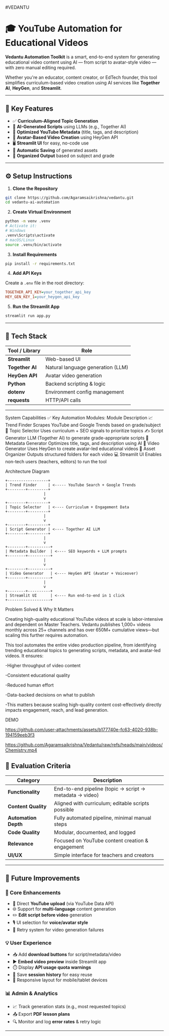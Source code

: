 #VEDANTU



# 🎓 YouTube Automation for Educational Videos

**Vedantu Automation Toolkit** is a smart, end-to-end system for generating educational video content using AI — from script to avatar-style video — with zero manual editing required.

Whether you're an educator, content creator, or EdTech founder, this tool simplifies curriculum-based video creation using AI services like **Together AI**, **HeyGen**, and **Streamlit**.

---

## 🚀 Key Features

- ✅ **Curriculum-Aligned Topic Generation**
- 🧠 **AI-Generated Scripts** using LLMs (e.g., Together AI)
- 🎯 **Optimized YouTube Metadata** (title, tags, and description)
- 🎥 **Avatar-Based Video Creation** using HeyGen API
- 🖥️ **Streamlit UI** for easy, no-code use
- 💾 **Automatic Saving** of generated assets
- 📁 **Organized Output** based on subject and grade

---

## ⚙️ Setup Instructions

1. **Clone the Repository**

```bash
git clone https://github.com/Agaramsaikrishna/vedantu.git
cd vedantu-ai-automation
```

2. **Create Virtual Environment**

```bash
python -m venv .venv
# Activate it:
# Windows
.venv\Scripts\activate
# macOS/Linux
source .venv/bin/activate
```

3. **Install Requirements**

```bash
pip install -r requirements.txt
```

4. **Add API Keys**

Create a `.env` file in the root directory:

```ini
TOGETHER_API_KEY=your_together_api_key
HEY_GEN_KEY_1=your_heygen_api_key
```

5. **Run the Streamlit App**

```bash
streamlit run app.py
```

---

## 🧠 Tech Stack

| Tool / Library   | Role                                |
|------------------|-------------------------------------|
| **Streamlit**    | Web-based UI                        |
| **Together AI**  | Natural language generation (LLM)   |
| **HeyGen API**   | Avatar video generation             |
| **Python**       | Backend scripting & logic           |
| **dotenv**       | Environment config management       |
| **requests**     | HTTP/API calls                      |




---





System Capabilities
✅ Key Automation Modules:
Module	Description
📈 Trend Finder	Scrapes YouTube and Google Trends based on grade/subject
🧠 Topic Selector	Uses curriculum + SEO signals to prioritize topics
✍️ Script Generator	LLM (Together AI) to generate grade-appropriate scripts
📝 Metadata Generator	Optimizes title, tags, and description using AI
🎥 Video Generator	Uses HeyGen to create avatar-led educational videos
📁 Asset Organizer	Outputs structured folders for each video
💻 Streamlit UI	Enables non-tech users (teachers, editors) to run the tool



Architecture Diagram
```
+------------------+
| Trend Finder     | <----- YouTube Search + Google Trends
+--------+---------+
				 |
				 v
+--------+---------+
| Topic Selector   | <---- Curriculum + Engagement Data
+--------+---------+
				 |
				 v
+--------+---------+
| Script Generator | <---- Together AI LLM
+--------+---------+
				 |
				 v
+--------+----------+
| Metadata Builder  | <---- SEO keywords + LLM prompts
+--------+----------+
				 |
				 v
+--------+----------+
| Video Generator   | <---- HeyGen API (Avatar + Voiceover)
+--------+----------+
				 |
				 v
+--------+----------+
| Streamlit UI      | <---- Run end-to-end in 1 click
+-------------------+

```

Problem Solved & Why It Matters
 
  Creating high-quality educational YouTube videos at scale is labor-intensive and dependent on Master Teachers. Vedantu publishes 1,000+ videos monthly across 25+ channels and has over 650M+ cumulative views—but scaling this further requires automation.

 This tool automates the entire video production pipeline, from identifying trending educational topics to generating scripts, metadata, and avatar-led videos. It ensures:

-Higher throughput of video content

-Consistent educational quality

-Reduced human effort

-Data-backed decisions on what to publish

-This matters because scaling high-quality content cost-effectively directly impacts engagement, reach, and lead generation.


DEMO 



https://github.com/user-attachments/assets/b177740e-fc63-4020-938b-194159eeb3f3


https://github.com/Agaramsaikrishna/Vedantu/raw/refs/heads/main/videos/Chemistry.mp4





## 🧪 Evaluation Criteria

| Category         | Description                                                                 |
|------------------|-----------------------------------------------------------------------------|
| **Functionality**| End-to-end pipeline (topic → script → metadata → video)                     |
| **Content Quality**| Aligned with curriculum; editable scripts possible                         |
| **Automation Depth**| Fully automated pipeline, minimal manual steps                            |
| **Code Quality** | Modular, documented, and logged                                            |
| **Relevance**    | Focused on YouTube content creation & engagement                            |
| **UI/UX**        | Simple interface for teachers and creators                                  |

---

## 🔮 Future Improvements

### 🧱 Core Enhancements

- 🔗 Direct **YouTube upload** (via YouTube Data API)
- 🌐 Support for **multi-language** content generation
- ✏️ **Edit script before video** generation 
- 🎙️ UI selection for **voice/avatar style**
- 🔁 Retry system for video generation failures

### 💡 User Experience

- 📥 Add **download buttons** for script/metadata/video
- ▶️ **Embed video preview** inside Streamlit app
- ⏱️ Display **API usage quota warnings**
- 📂 Save **session history** for easy reuse
- 📱 Responsive layout for mobile/tablet devices

### 📊 Admin & Analytics

- 📈 Track generation stats (e.g., most requested topics)
- 📤 Export **PDF lesson plans**
- 🔍 Monitor and log **error rates** & retry logic

---
